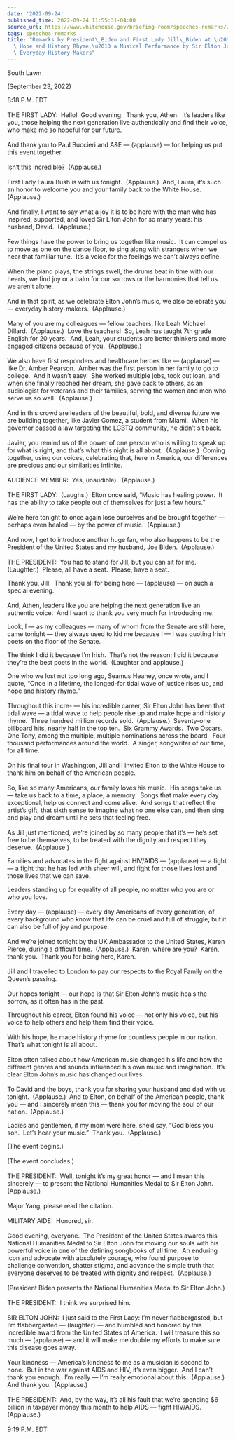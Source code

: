 ```yaml
---
date: '2022-09-24'
published_time: 2022-09-24 11:55:31-04:00
source_url: https://www.whitehouse.gov/briefing-room/speeches-remarks/2022/09/24/remarks-by-president-biden-and-first-lady-jill-biden-at-a-night-when-hope-and-history-rhyme-a-musical-performance-by-sir-elton-john-to-honor-everyday-history-makers/
tags: speeches-remarks
title: "Remarks by President\_Biden and First Lady Jill\_Biden at \u201CA Night When\
  \ Hope and History Rhyme,\u201D a Musical Performance by Sir Elton John to Honor\
  \ Everyday History-Makers"
---
```

 
South Lawn

(September 23, 2022)

8:18 P.M. EDT  
   
THE FIRST LADY:  Hello!  Good evening.  Thank you, Athen.  It’s leaders
like you, those helping the next generation live authentically and find
their voice, who make me so hopeful for our future.  
   
And thank you to Paul Buccieri and A&E — (applause) — for helping us put
this event together.  
   
Isn’t this incredible?  (Applause.)    
   
First Lady Laura Bush is with us tonight.  (Applause.)  And, Laura, it’s
such an honor to welcome you and your family back to the White House. 
(Applause.)   
   
And finally, I want to say what a joy it is to be here with the man who
has inspired, supported, and loved Sir Elton John for so many years: his
husband, David.  (Applause.)  
   
Few things have the power to bring us together like music.  It can
compel us to move as one on the dance floor, to sing along with
strangers when we hear that familiar tune.  It’s a voice for the
feelings we can’t always define.   
   
When the piano plays, the strings swell, the drums beat in time with our
hearts, we find joy or a balm for our sorrows or the harmonies that tell
us we aren’t alone.   
   
And in that spirit, as we celebrate Elton John’s music, we also
celebrate you — everyday history-makers.  (Applause.)  
   
Many of you are my colleagues — fellow teachers, like Leah Michael
Dillard.  (Applause.)  Love the teachers!  So, Leah has taught 7th grade
English for 20 years.  And, Leah, your students are better thinkers and
more engaged citizens because of you.  (Applause.)  
   
We also have first responders and healthcare heroes like — (applause) —
like Dr. Amber Pearson.  Amber was the first person in her family to go
to college.  And it wasn’t easy.  She worked multiple jobs, took out
loan, and when she finally reached her dream, she gave back to others,
as an audiologist for veterans and their families, serving the women and
men who serve us so well.  (Applause.)   
   
And in this crowd are leaders of the beautiful, bold, and diverse future
we are building together, like Javier Gomez, a student from Miami.  When
his governor passed a law targeting the LGBTQ community, he didn’t sit
back.   
   
Javier, you remind us of the power of one person who is willing to speak
up for what is right, and that’s what this night is all about. 
(Applause.)  Coming together, using our voices, celebrating that, here
in America, our differences are precious and our similarities
infinite.  
   
AUDIENCE MEMBER:  Yes, (inaudible).  (Applause.)  
   
THE FIRST LADY:  (Laughs.)  Elton once said, “Music has healing power. 
It has the ability to take people out of themselves for just a few
hours.”  
   
We’re here tonight to once again lose ourselves and be brought together
— perhaps even healed — by the power of music.  (Applause.)  
   
And now, I get to introduce another huge fan, who also happens to be the
President of the United States and my husband, Joe Biden. 
(Applause.)   
   
THE PRESIDENT:  You had to stand for Jill, but you can sit for me. 
(Laughter.)  Please, all have a seat.  Please, have a seat.

Thank you, Jill.  Thank you all for being here — (applause) — on such a
special evening.  
   
And, Athen, leaders like you are helping the next generation live an
authentic voice.  And I want to thank you very much for introducing me.

Look, I — as my colleagues — many of whom from the Senate are still
here, came tonight — they always used to kid me because I — I was
quoting Irish poets on the floor of the Senate.

The think I did it because I’m Irish.  That’s not the reason; I did it
because they’re the best poets in the world.  (Laughter and applause.)

One who we lost not too long ago, Seamus Heaney, once wrote, and I
quote, “Once in a lifetime, the longed-for tidal wave of justice rises
up, and hope and history rhyme.”  
   
Throughout this incre- — his incredible career, Sir Elton John has been
that tidal wave — a tidal wave to help people rise up and make hope and
history rhyme.  Three hundred million records sold.  (Applause.) 
Seventy-one billboard hits, nearly half in the top ten.  Six Grammy
Awards.  Two Oscars.  One Tony, among the multiple, multiple nominations
across the board.  Four thousand performances around the world.  A
singer, songwriter of our time, for all time.  
   
On his final tour in Washington, Jill and I invited Elton to the White
House to thank him on behalf of the American people.  
   
So, like so many Americans, our family loves his music.  His songs take
us — take us back to a time, a place, a memory.  Songs that make every
day exceptional, help us connect and come alive.  And songs that reflect
the artist’s gift, that sixth sense to imagine what no one else can, and
then sing and play and dream until he sets that feeling free.  
   
As Jill just mentioned, we’re joined by so many people that it’s — he’s
set free to be themselves, to be treated with the dignity and respect
they deserve.  (Applause.)

Families and advocates in the fight against HIV/AIDS — (applause) — a
fight — a fight that he has led with sheer will, and fight for those
lives lost and those lives that we can save.

Leaders standing up for equality of all people, no matter who you are or
who you love.  
   
Every day — (applause) — every day Americans of every generation, of
every background who know that life can be cruel and full of struggle,
but it can also be full of joy and purpose.  
   
And we’re joined tonight by the UK Ambassador to the United States,
Karen Pierce, during a difficult time.  (Applause.)  Karen, where are
you?  Karen, thank you.  Thank you for being here, Karen.  
   
Jill and I travelled to London to pay our respects to the Royal Family
on the Queen’s passing.  
   
Our hopes tonight — our hope is that Sir Elton John’s music heals the
sorrow, as it often has in the past.

Throughout his career, Elton found his voice — not only his voice, but
his voice to help others and help them find their voice.  
   
With his hope, he made history rhyme for countless people in our
nation.  That’s what tonight is all about.  
   
Elton often talked about how American music changed his life and how the
different genres and sounds influenced his own music and imagination. 
It’s clear Elton John’s music has changed our lives.  
   
To David and the boys, thank you for sharing your husband and dad with
us tonight.  (Applause.)  And to Elton, on behalf of the American
people, thank you — and I sincerely mean this — thank you for moving the
soul of our nation.  (Applause.)

Ladies and gentlemen, if my mom were here, she’d say, “God bless you
son.  Let’s hear your music.”  Thank you.  (Applause.)

(The event begins.)  
   
(The event concludes.)  
   
THE PRESIDENT:  Well, tonight it’s my great honor — and I mean this
sincerely — to present the National Humanities Medal to Sir Elton John. 
(Applause.)   
   
Major Yang, please read the citation.  
   
MILITARY AIDE:  Honored, sir.  
   
Good evening, everyone.  The President of the United States awards this
National Humanities Medal to Sir Elton John for moving our souls with
his powerful voice in one of the defining songbooks of all time.  An
enduring icon and advocate with absolutely courage, who found purpose to
challenge convention, shatter stigma, and advance the simple truth that
everyone deserves to be treated with dignity and respect.  (Applause.)  
   
(President Biden presents the National Humanities Medal to Sir Elton
John.)  
   
THE PRESIDENT:  I think we surprised him.   
   
SIR ELTON JOHN:  I just said to the First Lady: I’m never flabbergasted,
but I’m flabbergasted — (laughter) — and humbled and honored by this
incredible award from the United States of America.  I will treasure
this so much — (applause) — and it will make me double my efforts to
make sure this disease goes away.  
   
Your kindness — America’s kindness to me as a musician is second to
none.  But in the war against AIDS and HIV, it’s even bigger.  And I
can’t thank you enough.  I’m really — I’m really emotional about this. 
(Applause.)  And thank you.  (Applause.)  
   
THE PRESIDENT:  And, by the way, it’s all his fault that we’re spending
$6 billion in taxpayer money this month to help AIDS — fight HIV/AIDS. 
(Applause.)  
   
9:19 P.M. EDT 
